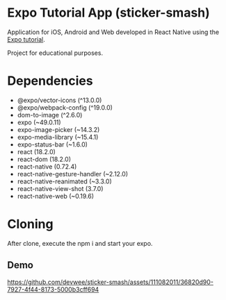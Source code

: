 # Expo Tutorial App (sticker-smash)

Application for iOS, Android and Web developed in React Native using the [Expo tutorial](https://docs.expo.dev/tutorial/introduction/).

Project for educational purposes.

# Dependencies
- @expo/vector-icons (^13.0.0)
- @expo/webpack-config (^19.0.0)
- dom-to-image (^2.6.0)
- expo (~49.0.11)
- expo-image-picker (~14.3.2)
- expo-media-library (~15.4.1)
- expo-status-bar (~1.6.0)
- react (18.2.0)
- react-dom (18.2.0)
- react-native (0.72.4)
- react-native-gesture-handler (~2.12.0)
- react-native-reanimated (~3.3.0)
- react-native-view-shot (3.7.0)
- react-native-web (~0.19.6)

# Cloning
After clone, execute the npm i and start your expo.

## Demo
https://github.com/devwee/sticker-smash/assets/111082011/36820d90-7927-4f44-8173-5000b3cff694
